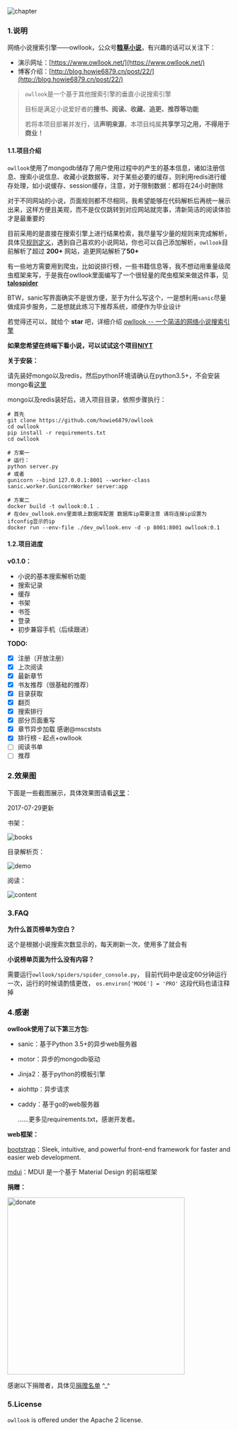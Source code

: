 <img src="./owllook/static/novels/img/logo_home.png" alt="chapter" align=center />

### 1.说明

网络小说搜索引擎——owllook，公众号[**粮草小说**](http://oe7yjec8x.bkt.clouddn.com/howie/2018-03-13-%E7%B2%AE%E8%8D%89%E5%B0%8F%E8%AF%B4.jpg-blog.howie)，有兴趣的话可以关注下：

- 演示网址：[https://www.owllook.net/](https://www.owllook.net/)
- 博客介绍：[http://blog.howie6879.cn/post/22/](http://blog.howie6879.cn/post/22/)

> `owllook`是一个基于其他搜索引擎的垂直小说搜索引擎
>
> 目标是满足小说爱好者的**搜书、阅读、收藏、追更、推荐等功能**
>
> 若将本项目部署并发行，请**声明来源**，本项目纯属**共享学习之用，不得用于商业！**

#### 1.1.项目介绍

`owllook`使用了mongodb储存了用户使用过程中的产生的基本信息，诸如注册信息、搜索小说信息、收藏小说数据等，对于某些必要的缓存，则利用redis进行缓存处理，如小说缓存、session缓存，注意，对于限制数据：都将在24小时删除

对于不同网站的小说，页面规则都不尽相同，我希望能够在代码解析后再统一展示出来，这样方便且美观，而不是仅仅跳转到对应网站就完事，清新简洁的阅读体验才是最重要的

目前采用的是直接在搜索引擎上进行结果检索，我尽量写少量的规则来完成解析，具体见[规则定义](./docs/规则定义.md)，遇到自己喜欢的小说网站，你也可以自己添加解析，`owllook`目前解析了超过 **200+** 网站，追更网站解析了**50+**

有一些地方需要用到爬虫，比如说排行榜，一些书籍信息等，我不想动用重量级爬虫框架来写，于是我在owllook里面编写了一个很轻量的爬虫框架来做这件事，见 **[talospider](https://github.com/howie6879/talospider)**

BTW，sanic写界面确实不是很方便，至于为什么写这个，一是想利用`sanic`尽量做成异步服务，二是想就此练习下推荐系统，顺便作为毕业设计

若觉得还可以，就给个 **star** 吧，详细介绍 [owllook -- 一个简洁的网络小说搜索引擎](http://blog.howie6879.cn/2017/03/10/22/)

**如果您希望在终端下看小说，可以试试这个项目[NIYT](https://github.com/howie6879/NIYT)**

**关于安装：**

请先装好mongo以及redis，然后python环境请确认在python3.5+，不会安装mongo看[这里](https://www.digitalocean.com/community/tutorials/how-to-install-mongodb-on-centos-7)

mongo以及redis装好后，进入项目目录，依照步骤执行：

```shell
# 首先
git clone https://github.com/howie6879/owllook
cd owllook
pip install -r requirements.txt
cd owllook

# 方案一
# 运行：
python server.py
# 或者
gunicorn --bind 127.0.0.1:8001 --worker-class sanic.worker.GunicornWorker server:app

# 方案二
docker build -t owllook:0.1 .
# 在dev_owllook.env里面填上数据库配置 数据库ip需要注意 请将连接ip设置为ifconfig显示的ip
docker run --env-file ./dev_owllook.env -d -p 8001:8001 owllook:0.1
```

#### 1.2.项目进度

**v0.1.0：**

- 小说的基本搜索解析功能
- 搜索记录
- 缓存
- 书架
- 书签
- 登录
- 初步兼容手机（后续跟进）

**TODO:**

- [x] 注册（开放注册）
- [x] 上次阅读
- [x] 最新章节
- [x] 书友推荐（很基础的推荐）
- [x] 目录获取
- [x] 翻页
- [x] 搜索排行
- [x] 部分页面重写
- [x] 章节异步加载 感谢@mscststs
- [x] 排行榜 - 起点+owllook
- [ ] 阅读书单
- [ ] 推荐

### 2.效果图

下面是一些截图展示，具体效果图请看[这里](http://oe7yjec8x.bkt.clouddn.com/howie/2017-03-08-owllook.gif)：

2017-07-29更新

书架：

![books](./docs/imgs/book.jpeg)

目录解析页：

![demo](./docs/imgs/chapter.png)



阅读：

![content](./docs/imgs/content.png)

### 3.FAQ

**为什么首页榜单为空白？**

这个是根据小说搜索次数显示的，每天刷新一次，使用多了就会有

**小说榜单页面为什么没有内容？**

需要运行`owllook/spiders/spider_console.py`，
目前代码中是设定60分钟运行一次，运行的时候请酌情更改，
`os.environ['MODE'] = 'PRO'` 这段代码也请注释掉


### 4.感谢

**owllook使用了以下第三方包:**

- sanic：基于Python 3.5+的异步web服务器

- motor：异步的mongodb驱动

- ​Jinja2：基于python的模板引擎

- aiohttp：异步请求

- caddy：基于go的web服务器

  …...更多见requirements.txt，感谢开发者。

**web框架：**

[bootstrap](https://github.com/twbs/bootstrap)：Sleek, intuitive, and powerful front-end framework for faster and easier web development. 

[mdui](https://github.com/zdhxiong/mdui )：MDUI 是一个基于 Material Design 的前端框架

**捐赠：**

<img src="http://oe7yjec8x.bkt.clouddn.com/howie/2017-01-25-wx.png" width = "400" height = "400" alt="donate" align=center />


感谢以下捐赠者，具体见[捐赠名单](./DONATE.md) ^_^

### 5.License

`owllook` is offered under the Apache 2 license.
